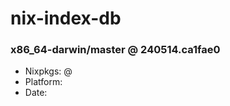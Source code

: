 # nix-index-db
### x86_64-darwin/master @ 240514.ca1fae0
- Nixpkgs: @[](https://github.com/NixOS/nixpkgs/commit/ca1fae03eb5facbed702bd7df52d0a8c60cfee56)
- Platform: 
- Date: 
